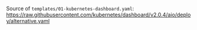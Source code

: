 Source of `templates/01-kubernetes-dashboard.yaml`: https://raw.githubusercontent.com/kubernetes/dashboard/v2.0.4/aio/deploy/alternative.yaml
